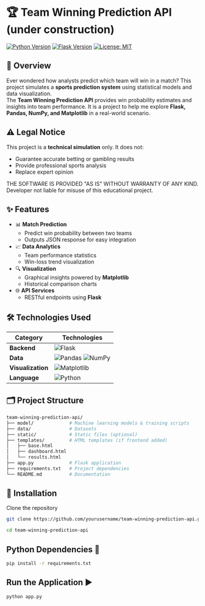 # 🏆 Team Winning Prediction API (under construction)


[![Python Version](https://img.shields.io/badge/python-3.8%2B-blue)](https://python.org)
[![Flask Version](https://img.shields.io/badge/flask-2.0%2B-black)](https://flask.palletsprojects.com/)
[![License: MIT](https://img.shields.io/badge/License-MIT-yellow.svg)](https://opensource.org/licenses/MIT)


## 🌟 Overview
Ever wondered how analysts predict which team will win in a match? This project simulates a **sports prediction system** using statistical models and data visualization.  
The **Team Winning Prediction API** provides win probability estimates and insights into team performance. It is a project to help me explore **Flask, Pandas, NumPy, and Matplotlib** in a real-world scenario.

## ⚠️ Legal Notice
This project is a **technical simulation** only. It does not:
- Guarantee accurate betting or gambling results
- Provide professional sports analysis
- Replace expert opinion  

THE SOFTWARE IS PROVIDED "AS IS" WITHOUT WARRANTY OF ANY KIND.  
Developer not liable for misuse of this educational project.

## ✨ Features
- 📊 **Match Prediction**
  - Predict win probability between two teams
  - Outputs JSON response for easy integration
- 📈 **Data Analytics**
  - Team performance statistics
  - Win-loss trend visualization
- 🔍 **Visualization**
  - Graphical insights powered by **Matplotlib**
  - Historical comparison charts
- 🌐 **API Services**
  - RESTful endpoints using **Flask**

## 🛠️ Technologies Used
| Category       | Technologies                          |
|----------------|---------------------------------------|
| **Backend**    | ![Flask](https://img.shields.io/badge/Flask-000000?logo=flask&logoColor=white) |
| **Data**       | ![Pandas](https://img.shields.io/badge/Pandas-150458?logo=pandas&logoColor=white) ![NumPy](https://img.shields.io/badge/NumPy-013243?logo=numpy&logoColor=white) |
| **Visualization** | ![Matplotlib](https://img.shields.io/badge/Matplotlib-11557c?logo=plotly&logoColor=white) |
| **Language**   | ![Python](https://img.shields.io/badge/Python-3776AB?logo=python&logoColor=white) |

## 🗂️ Project Structure
```bash
team-winning-prediction-api/
├── model/             # Machine learning models & training scripts
├── data/              # Datasets
├── static/            # Static files (optional)
├── templates/         # HTML templates (if frontend added)
│   ├── base.html
│   ├── dashboard.html
│   └── results.html
├── app.py             # Flask application
├── requirements.txt   # Project dependencies
└── README.md          # Documentation
```
## 🚀 Installation

Clone the repository

```bash
git clone https://github.com/yourusername/team-winning-prediction-api.git
```
```bash
cd team-winning-prediction-api
```

## Python Dependencies 🐍

```bash
pip install -r requirements.txt
```

## Run the Application ▶️
```bash
python app.py
```
